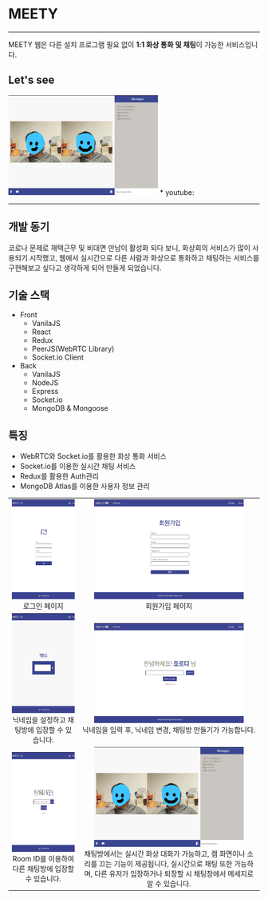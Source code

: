 # MEETY
***

MEETY 웹은 다른 설치 프로그램 필요 없이 **1:1 화상 통화 및 채팅**이 가능한 서비스입니다. 

## Let's see
<img src="/README.assets/asset6.png"  width="300px" height="200px">
* youtube: <https://youtu.be/5YucE1_x3DQ>


***

## 개발 동기
코로나 문제로 재택근무 및 비대면 만남이 활성화 되다 보니, 화상회의 서비스가 많이 사용되기 시작했고, 웹에서 실시간으로 다른 사람과 화상으로 통화하고 채팅하는 서비스를 구현해보고 싶다고 생각하게 되어 만들게 되었습니다.

## 기술 스택

+ Front
  - VanilaJS
  - React
  - Redux
  - PeerJS(WebRTC Library)
  - Socket.io Client
+ Back
  - VanilaJS
  - NodeJS
  - Express
  - Socket.io
  - MongoDB & Mongoose

## 특징
- WebRTC와 Socket.io를 활용한 화상 통화 서비스
- Socket.io를 이용한 실시간 채팅 서비스
- Redux를 활용한 Auth관리
- MongoDB Atlas를 이용한 사용자 정보 관리

|||
|:---:|:---:|
| <img src="/README.assets/asset1.png"  width="300px" height="200px"><br>로그인 페이지<br>|<img src="/README.assets/asset2.png"  width="300px" height="200px"><br>회원가입 페이지|
|<img src="/README.assets/asset3.png"  width="300px" height="200px"><br>닉네임을 설정하고 채팅방에 입장할 수 있습니다.<br>|<img src="/README.assets/asset4.png"  width="300px" height="200px"><br>닉네임을 입력 후, 닉네임 변경, 채팅방 만들기가 가능합니다.|
|<img src="/README.assets/asset5.png"  width="300px" height="200px"><br>Room ID를 이용하여 다른 채팅방에 입장할 수 있습니다.<br>|<img src="/README.assets/asset6.png"  width="300px" height="200px"><br>채팅방에서는 실시간 화상 대화가 가능하고, 캠 화면이나 소리를 끄는 기능이 제공됩니다, 실시간으로 채팅 또한 가능하며, 다른 유저가 입장하거나 퇴장할 시 채팅창에서 메세지로 알 수 있습니다.|